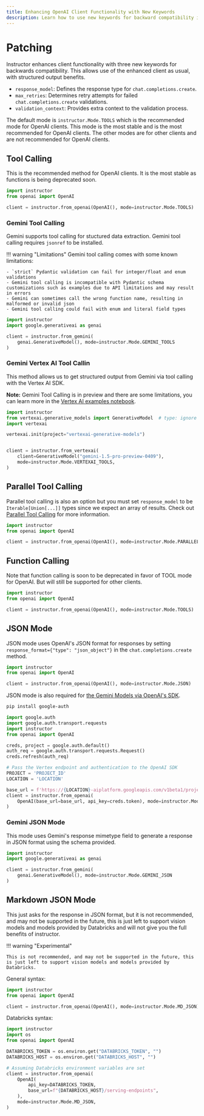 ```yaml
---
title: Enhancing OpenAI Client Functionality with New Keywords
description: Learn how to use new keywords for backward compatibility in the OpenAI client, improving functionality and structured output.
---
```


# Patching

Instructor enhances client functionality with three new keywords for backwards compatibility. This allows use of the enhanced client as usual, with structured output benefits.

- `response_model`: Defines the response type for `chat.completions.create`.
- `max_retries`: Determines retry attempts for failed `chat.completions.create` validations.
- `validation_context`: Provides extra context to the validation process.

The default mode is `instructor.Mode.TOOLS` which is the recommended mode for OpenAI clients. This mode is the most stable and is the most recommended for OpenAI clients. The other modes are for other clients and are not recommended for OpenAI clients.

## Tool Calling

This is the recommended method for OpenAI clients. It is the most stable as functions is being deprecated soon.

```python
import instructor
from openai import OpenAI

client = instructor.from_openai(OpenAI(), mode=instructor.Mode.TOOLS)
```

### Gemini Tool Calling

Gemini supports tool calling for stuctured data extraction. Gemini tool calling requires `jsonref` to be installed.

!!! warning "Limitations"
Gemini tool calling comes with some known limitations:

    - `strict` Pydantic validation can fail for integer/float and enum validations
    - Gemini tool calling is incompatible with Pydantic schema customizations such as examples due to API limitations and may result in errors
    - Gemini can sometimes call the wrong function name, resulting in malformed or invalid json
    - Gemini tool calling could fail with enum and literal field types

```python
import instructor
import google.generativeai as genai

client = instructor.from_gemini(
    genai.GenerativeModel(), mode=instructor.Mode.GEMINI_TOOLS
)
```

### Gemini Vertex AI Tool Callin

This method allows us to get structured output from Gemini via tool calling with the Vertex AI SDK.

**Note:** Gemini Tool Calling is in preview and there are some limitations, you can learn more in the [Vertex AI examples notebook](../integrations/vertexai.md).

```python
import instructor
from vertexai.generative_models import GenerativeModel  # type: ignore
import vertexai

vertexai.init(project="vertexai-generative-models")


client = instructor.from_vertexai(
    client=GenerativeModel("gemini-1.5-pro-preview-0409"),
    mode=instructor.Mode.VERTEXAI_TOOLS,
)
```

## Parallel Tool Calling

Parallel tool calling is also an option but you must set `response_model` to be `Iterable[Union[...]]` types since we expect an array of results. Check out [Parallel Tool Calling](./parallel.md) for more information.

```python
import instructor
from openai import OpenAI

client = instructor.from_openai(OpenAI(), mode=instructor.Mode.PARALLEL_TOOLS)
```

## Function Calling

Note that function calling is soon to be deprecated in favor of TOOL mode for OpenAI. But will still be supported for other clients.

```python
import instructor
from openai import OpenAI

client = instructor.from_openai(OpenAI(), mode=instructor.Mode.TOOLS)
```

## JSON Mode

JSON mode uses OpenAI's JSON format for responses by setting `response_format={"type": "json_object"}` in the `chat.completions.create` method.

```python
import instructor
from openai import OpenAI

client = instructor.from_openai(OpenAI(), mode=instructor.Mode.JSON)
```

JSON mode is also required for [the Gemini Models via OpenAI's SDK](https://cloud.google.com/vertex-ai/generative-ai/docs/multimodal/call-gemini-using-openai-library#client-setup).

```sh
pip install google-auth
```

```python
import google.auth
import google.auth.transport.requests
import instructor
from openai import OpenAI

creds, project = google.auth.default()
auth_req = google.auth.transport.requests.Request()
creds.refresh(auth_req)

# Pass the Vertex endpoint and authentication to the OpenAI SDK
PROJECT = 'PROJECT_ID'
LOCATION = 'LOCATION'

base_url = f'https://{LOCATION}-aiplatform.googleapis.com/v1beta1/projects/{PROJECT}/locations/{LOCATION}/endpoints/openapi'
client = instructor.from_openai(
    OpenAI(base_url=base_url, api_key=creds.token), mode=instructor.Mode.JSON
)
```

### Gemini JSON Mode

This mode uses Gemini's response mimetype field to generate a response in JSON format using the schema provided.

```python
import instructor
import google.generativeai as genai

client = instructor.from_gemini(
    genai.GenerativeModel(), mode=instructor.Mode.GEMINI_JSON
)
```

## Markdown JSON Mode

This just asks for the response in JSON format, but it is not recommended, and may not be supported in the future, this is just left to support vision models and models provided by Databricks and will not give you the full benefits of instructor.

!!! warning "Experimental"

    This is not recommended, and may not be supported in the future, this is just left to support vision models and models provided by Databricks.

General syntax:

```python
import instructor
from openai import OpenAI

client = instructor.from_openai(OpenAI(), mode=instructor.Mode.MD_JSON)
```

Databricks syntax:

```python
import instructor
import os
from openai import OpenAI

DATABRICKS_TOKEN = os.environ.get("DATABRICKS_TOKEN", "")
DATABRICKS_HOST = os.environ.get("DATABRICKS_HOST", "")

# Assuming Databricks environment variables are set
client = instructor.from_openai(
    OpenAI(
        api_key=DATABRICKS_TOKEN,
        base_url=f"{DATABRICKS_HOST}/serving-endpoints",
    ),
    mode=instructor.Mode.MD_JSON,
)
```
